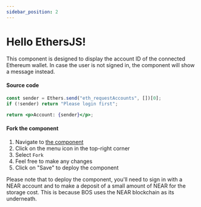 ```yaml
---
sidebar_position: 2
---
```


# Hello EthersJS!

This component is designed to display the account ID of the connected Ethereum wallet. In case the user is not signed in, the component will show a message instead. 

#### Source code

```jsx
const sender = Ethers.send("eth_requestAccounts", [])[0];
if (!sender) return "Please login first";

return <p>Account: {sender}</p>;

```

#### Fork the component

1. Navigate to [the component](https://bos.gg/#/wecare.near/widget/HelloEthersJS)
2. Click on the menu icon in the top-right corner
3. Select `Fork`
4. Feel free to make any changes 
5. Click on "Save" to deploy the component 

Please note that to deploy the component, you'll need to sign in with a NEAR account and to make a deposit of a small amount of NEAR for the storage cost. This is because BOS uses the NEAR blockchain as its underneath.
